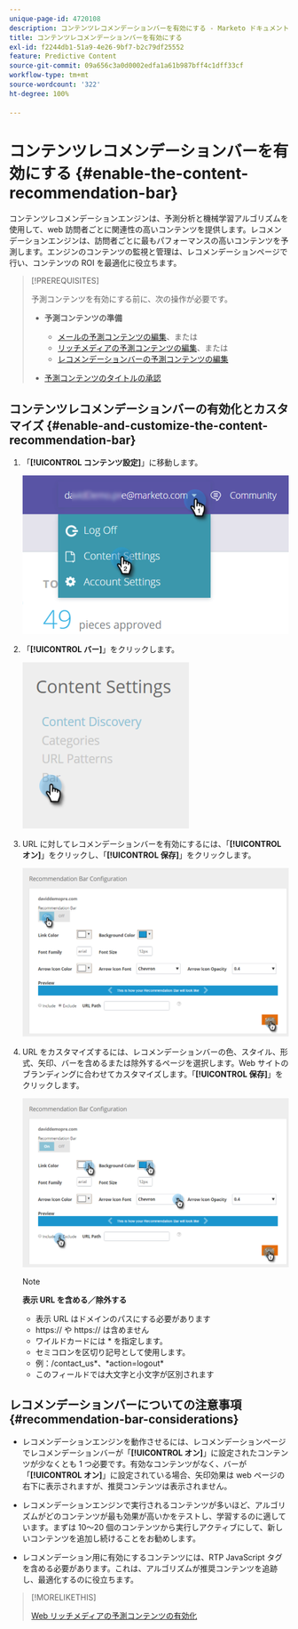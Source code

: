 ```yaml
---
unique-page-id: 4720108
description: コンテンツレコメンデーションバーを有効にする - Marketo ドキュメント - 製品ドキュメント
title: コンテンツレコメンデーションバーを有効にする
exl-id: f2244db1-51a9-4e26-9bf7-b2c79df25552
feature: Predictive Content
source-git-commit: 09a656c3a0d0002edfa1a61b987bff4c1dff33cf
workflow-type: tm+mt
source-wordcount: '322'
ht-degree: 100%

---
```


# コンテンツレコメンデーションバーを有効にする {#enable-the-content-recommendation-bar}

コンテンツレコメンデーションエンジンは、予測分析と機械学習アルゴリズムを使用して、web 訪問者ごとに関連性の高いコンテンツを提供します。レコメンデーションエンジンは、訪問者ごとに最もパフォーマンスの高いコンテンツを予測します。エンジンのコンテンツの監視と管理は、レコメンデーションページで行い、コンテンツの ROI を最適化に役立ちます。

>[!PREREQUISITES]
>
>予測コンテンツを有効にする前に、次の操作が必要です。
>
>* **予測コンテンツの準備**
>
>   * [メールの予測コンテンツの編集](/help/marketo/product-docs/predictive-content/working-with-predictive-content/edit-predictive-content-for-emails.md)、または
>   * [リッチメディアの予測コンテンツの編集](/help/marketo/product-docs/predictive-content/working-with-predictive-content/edit-predictive-content-for-rich-media.md)、または
>   * [レコメンデーションバーの予測コンテンツの編集](/help/marketo/product-docs/predictive-content/working-with-predictive-content/edit-predictive-content-for-the-recommendation-bar.md)
>
>* [予測コンテンツのタイトルの承認](/help/marketo/product-docs/predictive-content/working-with-all-content/approve-a-title-for-predictive-content.md)

## コンテンツレコメンデーションバーの有効化とカスタマイズ {#enable-and-customize-the-content-recommendation-bar}

1. 「**[!UICONTROL コンテンツ設定]**」に移動します。

   ![](assets/settings-dropdown-hand.png)

1. 「**[!UICONTROL バー]**」をクリックします。

   ![](assets/content-settings-bar-hand.png)

1. URL に対してレコメンデーションバーを有効にするには、「**[!UICONTROL オン]**」をクリックし、「**[!UICONTROL 保存]**」をクリックします。

   ![](assets/bar-enable.png)

1. URL をカスタマイズするには、レコメンデーションバーの色、スタイル、形式、矢印、バーを含めるまたは除外するページを選択します。Web サイトのブランディングに合わせてカスタマイズします。「**[!UICONTROL 保存]**」をクリックします。

   ![](assets/bar-customize-details-hands.png)

   >[!NOTE]
   >
   >**表示 URL を含める／除外する**
   >
   >* 表示 URL はドメインのパスにする必要があります
   >* https:// や https:// は含めません
   >* ワイルドカードには &#42; を指定します。
   >* セミコロンを区切り記号として使用します。
   >* 例：/contact_us&#42;、&#42;action=logout&#42;
   >* このフィールドでは大文字と小文字が区別されます

## レコメンデーションバーについての注意事項 {#recommendation-bar-considerations}

* レコメンデーションエンジンを動作させるには、レコメンデーションページでレコメンデーションバーが「**[!UICONTROL オン]**」に設定されたコンテンツが少なくとも 1 つ必要です。有効なコンテンツがなく、バーが「**[!UICONTROL オン]**」に設定されている場合、矢印効果は web ページの右下に表示されますが、推奨コンテンツは表示されません。

* レコメンデーションエンジンで実行されるコンテンツが多いほど、アルゴリズムがどのコンテンツが最も効果が高いかをテストし、学習するのに適しています。まずは 10～20 個のコンテンツから実行しアクティブにして、新しいコンテンツを追加し続けることをお勧めします。
* レコメンデーション用に有効にするコンテンツには、RTP JavaScript タグを含める必要があります。これは、アルゴリズムが推奨コンテンツを追跡し、最適化するのに役立ちます。

>[!MORELIKETHIS]
>
>[Web リッチメディアの予測コンテンツの有効化](/help/marketo/product-docs/predictive-content/enabling-predictive-content/enable-predictive-content-for-web-rich-media.md)
